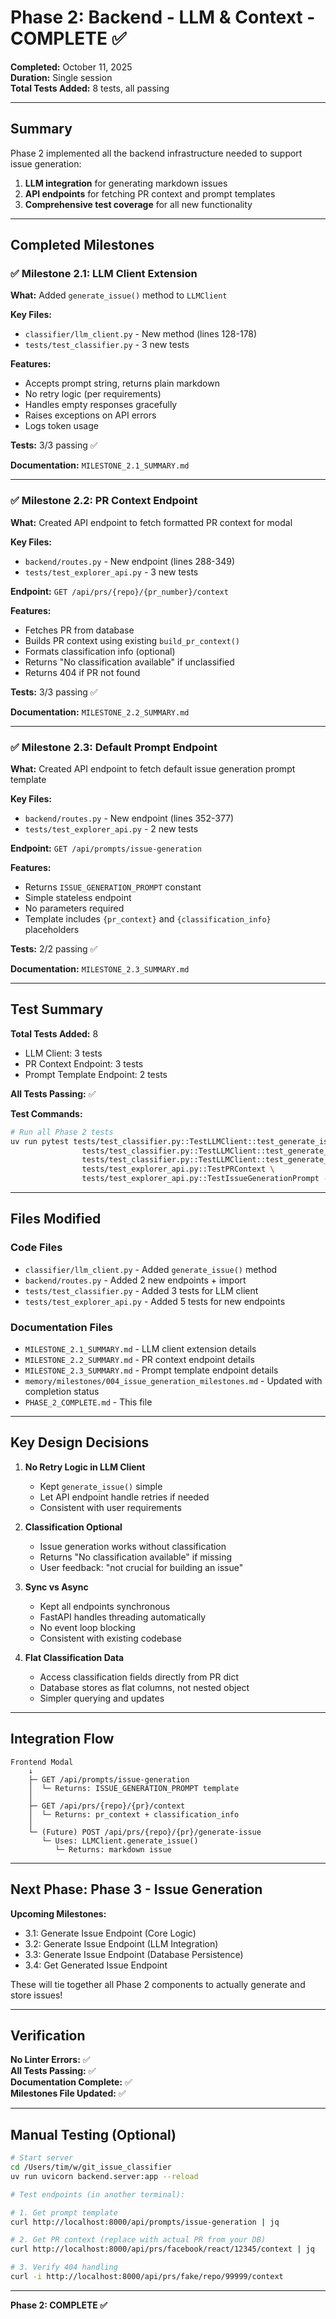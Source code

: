 # Phase 2: Backend - LLM & Context - COMPLETE ✅

**Completed:** October 11, 2025  
**Duration:** Single session  
**Total Tests Added:** 8 tests, all passing

---

## Summary

Phase 2 implemented all the backend infrastructure needed to support issue generation:

1. **LLM integration** for generating markdown issues
2. **API endpoints** for fetching PR context and prompt templates
3. **Comprehensive test coverage** for all new functionality

---

## Completed Milestones

### ✅ Milestone 2.1: LLM Client Extension

**What:** Added `generate_issue()` method to `LLMClient`

**Key Files:**
- `classifier/llm_client.py` - New method (lines 128-178)
- `tests/test_classifier.py` - 3 new tests

**Features:**
- Accepts prompt string, returns plain markdown
- No retry logic (per requirements)
- Handles empty responses gracefully
- Raises exceptions on API errors
- Logs token usage

**Tests:** 3/3 passing ✅

**Documentation:** `MILESTONE_2.1_SUMMARY.md`

---

### ✅ Milestone 2.2: PR Context Endpoint

**What:** Created API endpoint to fetch formatted PR context for modal

**Key Files:**
- `backend/routes.py` - New endpoint (lines 288-349)
- `tests/test_explorer_api.py` - 3 new tests

**Endpoint:** `GET /api/prs/{repo}/{pr_number}/context`

**Features:**
- Fetches PR from database
- Builds PR context using existing `build_pr_context()`
- Formats classification info (optional)
- Returns "No classification available" if unclassified
- Returns 404 if PR not found

**Tests:** 3/3 passing ✅

**Documentation:** `MILESTONE_2.2_SUMMARY.md`

---

### ✅ Milestone 2.3: Default Prompt Endpoint

**What:** Created API endpoint to fetch default issue generation prompt template

**Key Files:**
- `backend/routes.py` - New endpoint (lines 352-377)
- `tests/test_explorer_api.py` - 2 new tests

**Endpoint:** `GET /api/prompts/issue-generation`

**Features:**
- Returns `ISSUE_GENERATION_PROMPT` constant
- Simple stateless endpoint
- No parameters required
- Template includes `{pr_context}` and `{classification_info}` placeholders

**Tests:** 2/2 passing ✅

**Documentation:** `MILESTONE_2.3_SUMMARY.md`

---

## Test Summary

**Total Tests Added:** 8
- LLM Client: 3 tests
- PR Context Endpoint: 3 tests
- Prompt Template Endpoint: 2 tests

**All Tests Passing:** ✅

**Test Commands:**
```bash
# Run all Phase 2 tests
uv run pytest tests/test_classifier.py::TestLLMClient::test_generate_issue_success \
                tests/test_classifier.py::TestLLMClient::test_generate_issue_empty_response \
                tests/test_classifier.py::TestLLMClient::test_generate_issue_api_error \
                tests/test_explorer_api.py::TestPRContext \
                tests/test_explorer_api.py::TestIssueGenerationPrompt -v
```

---

## Files Modified

### Code Files
- `classifier/llm_client.py` - Added `generate_issue()` method
- `backend/routes.py` - Added 2 new endpoints + import
- `tests/test_classifier.py` - Added 3 tests for LLM client
- `tests/test_explorer_api.py` - Added 5 tests for new endpoints

### Documentation Files
- `MILESTONE_2.1_SUMMARY.md` - LLM client extension details
- `MILESTONE_2.2_SUMMARY.md` - PR context endpoint details
- `MILESTONE_2.3_SUMMARY.md` - Prompt template endpoint details
- `memory/milestones/004_issue_generation_milestones.md` - Updated with completion status
- `PHASE_2_COMPLETE.md` - This file

---

## Key Design Decisions

1. **No Retry Logic in LLM Client**
   - Kept `generate_issue()` simple
   - Let API endpoint handle retries if needed
   - Consistent with user requirements

2. **Classification Optional**
   - Issue generation works without classification
   - Returns "No classification available" if missing
   - User feedback: "not crucial for building an issue"

3. **Sync vs Async**
   - Kept all endpoints synchronous
   - FastAPI handles threading automatically
   - No event loop blocking
   - Consistent with existing codebase

4. **Flat Classification Data**
   - Access classification fields directly from PR dict
   - Database stores as flat columns, not nested object
   - Simpler querying and updates

---

## Integration Flow

```
Frontend Modal
    ↓
    ├─ GET /api/prompts/issue-generation
    │  └─ Returns: ISSUE_GENERATION_PROMPT template
    │
    ├─ GET /api/prs/{repo}/{pr}/context
    │  └─ Returns: pr_context + classification_info
    │
    └─ (Future) POST /api/prs/{repo}/{pr}/generate-issue
       └─ Uses: LLMClient.generate_issue()
          └─ Returns: markdown issue
```

---

## Next Phase: Phase 3 - Issue Generation

**Upcoming Milestones:**
- 3.1: Generate Issue Endpoint (Core Logic)
- 3.2: Generate Issue Endpoint (LLM Integration)
- 3.3: Generate Issue Endpoint (Database Persistence)
- 3.4: Get Generated Issue Endpoint

These will tie together all Phase 2 components to actually generate and store issues!

---

## Verification

**No Linter Errors:** ✅  
**All Tests Passing:** ✅  
**Documentation Complete:** ✅  
**Milestones File Updated:** ✅

---

## Manual Testing (Optional)

```bash
# Start server
cd /Users/tim/w/git_issue_classifier
uv run uvicorn backend.server:app --reload

# Test endpoints (in another terminal):

# 1. Get prompt template
curl http://localhost:8000/api/prompts/issue-generation | jq

# 2. Get PR context (replace with actual PR from your DB)
curl http://localhost:8000/api/prs/facebook/react/12345/context | jq

# 3. Verify 404 handling
curl -i http://localhost:8000/api/prs/fake/repo/99999/context
```

---

**Phase 2: COMPLETE ✅**

